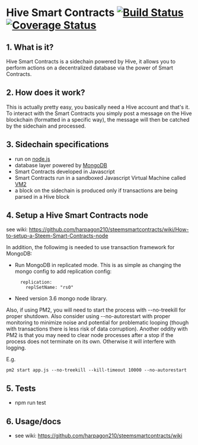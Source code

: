 # Hive Smart Contracts [![Build Status](https://travis-ci.org/harpagon210/steemsmartcontracts.svg?branch=master)](https://travis-ci.org/harpagon210/steemsmartcontracts)[![Coverage Status](https://coveralls.io/repos/github/harpagon210/steemsmartcontracts/badge.svg?branch=master)](https://coveralls.io/github/harpagon210/steemsmartcontracts?branch=master)

 ## 1.  What is it?

Hive Smart Contracts is a sidechain powered by Hive, it allows you to perform actions on a decentralized database via the power of Smart Contracts.

 ## 2.  How does it work?

This is actually pretty easy, you basically need a Hive account and that's it. To interact with the Smart Contracts you simply post a message on the Hive blockchain (formatted in a specific way), the message will then be catched by the sidechain and processed.

 ## 3.  Sidechain specifications
- run on [node.js](https://nodejs.org)
- database layer powered by [MongoDB](https://www.mongodb.com/)
- Smart Contracts developed in Javascript
- Smart Contracts run in a sandboxed Javascript Virtual Machine called [VM2](https://github.com/patriksimek/vm2)
- a block on the sidechain is produced only if transactions are being parsed in a Hive block

## 4. Setup a Hive Smart Contracts node

see wiki: https://github.com/harpagon210/steemsmartcontracts/wiki/How-to-setup-a-Steem-Smart-Contracts-node

In addition, the followimg is needed to use transaction framework for MongoDB:
- Run MongoDB in replicated mode. This is as simple as changing the mongo config to add replication config:
  ```
    replication:
      replSetName: "rs0"
  ```
- Need version 3.6 mongo node library.

Also, if using PM2, you will need to start the process with --no-treekill for proper shutdown. Also
consider using --no-autorestart with proper monitoring to minimize noise and potential for problematic
looping (though with transactions there is less risk of data corruption). Another oddity with PM2 is
 that you may need to clear node processes after a stop if the process does not terminate on its own. 
Otherwise it will interfere with logging.

E.g.
```
pm2 start app.js --no-treekill --kill-timeout 10000 --no-autorestart
```

## 5. Tests
* npm run test

## 6. Usage/docs

* see wiki: https://github.com/harpagon210/steemsmartcontracts/wiki
